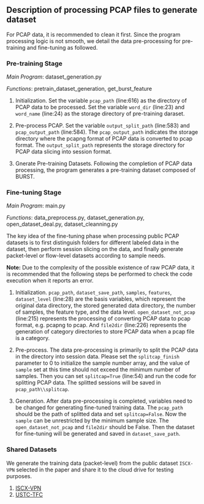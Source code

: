 ## Description of processing PCAP files to generate dataset
For PCAP data, it is recommended to clean it first. Since the program processing logic is not smooth, we detail the data pre-processing for pre-training and fine-tuning as followed.

### Pre-training Stage
*Main Program*: dataset_generation.py

*Functions*: pretrain_dataset_generation, get_burst_feature

1. Initialization. 
Set the variable `pcap_path` (line:616) as the directory of PCAP data to be processed. 
Set the variable `word_dir` (line:23) and `word_name` (line:24) as the storage directory of pre-training daraset.

2. Pre-process PCAP. 
Set the variable `output_split_path` (line:583) and `pcap_output_path` (line:584). 
The `pcap_output_path` indicates the storage directory where the pcapng format of PCAP data is converted to pcap format. 
The `output_split_path` represents the storage directory for PCAP data slicing into session format. 

3. Gnerate Pre-training Datasets. 
Following the completion of PCAP data processing, the program generates a pre-training dataset composed of BURST.

### Fine-tuning Stage
*Main Program*: main.py

*Functions*: data_preprocess.py, dataset_generation.py, open_dataset_deal.py, dataset_cleanning.py

The key idea of the fine-tuning phase when processing public PCAP datasets is to first distinguish folders for different labeled data in the dataset, then perform session slicing on the data, and finally generate packet-level or flow-level datasets according to sample needs.

**Note:** Due to the complexity of the possible existence of raw PCAP data, it is recommended that the following steps be performed to check the code execution when it reports an error.

1. Initialization. 
`pcap_path`, `dataset_save_path`, `samples`, `features`, `dataset_level` (line:28) are the basis variables, which represent the original data directory, the stored generated data directory, the number of samples, the feature type, and the data level. `open_dataset_not_pcap` (line:215)  represents the processing of converting PCAP data to pcap format, e.g. pcapng to pcap. 
And `file2dir` (line:226) represents the generation of category directories to store PCAP data when a pcap file is a category. 

2. Pre-process. 
The data pre-processing is primarily to split the PCAP data in the directory into session data. 
Please set the `splitcap_finish` parameter to 0 to initialize the sample number array, and the value of `sample` set at this time should not exceed the minimum number of samples. 
Then you can set `splitcap=True` (line:54) and run the code for splitting PCAP data. The splitted sessions will be saved in `pcap_path\\splitcap`.

3. Generation. 
After data pre-processing is completed, variables need to be changed for generating fine-tuned training data. The `pcap_path` should be the path of splitted data and set 
`splitcap=False`. Now the `sample` can be unrestricted by the minimum sample size. The `open_dataset_not_pcap` and `file2dir` should be False. Then the dataset for fine-tuning will be generated and saved in `dataset_save_path`. 

### Shared Datasets
We generate the training data (packet-level) from the public dataset `ISCX-VPN` selected in the paper and share it to the cloud drive for testing purposes.

1. [ISCX-VPN](https://drive.google.com/drive/folders/1is609sosAdqf9YJAfwr72hBqM4OeNuZq?usp=sharing)
2. [USTC-TFC](https://drive.google.com/file/d/1F09zxln9iFg2HWoqc6m4LKFhYK7cDQv_/view?usp=sharing)
